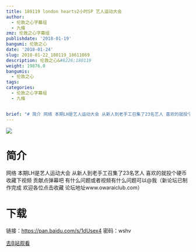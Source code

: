 ```yaml
---
title: 180119 london hearts2小时SP 艺人运动大会
author:
  - 伦敦之心字幕组
  - 九條
zmz: 伦敦之心字幕组
publishdate: '2018-01-19'
bangumi: 伦敦之心
date: '2018-01-24'
slug: 2018-01-22_180119_18611069
description: 伦敦之心&#8226;180119
weight: 19876.0
bangumis:
  - 伦敦之心
tags:
categories:
  - 伦敦之心字幕组
  - 九條


brief: "# 简介 网络 本期LH是艺人运动大会 从新人到老手工召集了23名艺人 喜欢的就投个硬币 收藏下视频 贡献点弹幕吧 有什么问题或者视频有什么问题可以@我（新论坛已制作完成 欢迎各位点击收藏 论坛地址www.owaraiclub.com） # 下载 链接：https://pan.baidu.com/s/1dUsex4 密码：wshv"
---
```

![](https://i.imgur.com/9pBQg4M.png)
# 简介  
网络
本期LH是艺人运动大会 从新人到老手工召集了23名艺人 喜欢的就投个硬币 收藏下视频 贡献点弹幕吧 有什么问题或者视频有什么问题可以@我（新论坛已制作完成 欢迎各位点击收藏 论坛地址www.owaraiclub.com）  

# 下载
 链接：https://pan.baidu.com/s/1dUsex4 
 密码：wshv


[去B站观看](https://www.bilibili.com/video/av18611069/)
 
